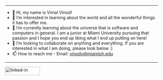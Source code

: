 ---------------------------------------------------------------------------------------------------------------------------------------------------------
- 👋  Hi, my name is Vimal Vinod!
- 👀  I’m interested in learning about the world and all the wonderful things it has to offer me. 
- 🌱  I’m currently learning about the universe that is software and computers in general. I am a junior at Miami University pursuing that passion and I hope you end up liking what I end up putting on here!  
- 💞️  I’m looking to collaborate on anything and everything. If you are interested in what I am doing, please look below :)
- 📫  How to reach me - Email: vinodv@miamioh.edu
---------------------------------------------------------------------------------------------------------------------------------------------------------

<!--
Linkedin Button
--->
<a href="https://www.linkedin.com/in/vimalvinod/">
  <img src="https://res.cloudinary.com/practicaldev/image/fetch/s--chf73s-H--/c_limit%2Cf_auto%2Cfl_progressive%2Cq_auto%2Cw_880/https://img.shields.io/badge/Linked_In-0077B5%3Fstyle%3Dfor-the-badge%26logo%3DLinkedIn%26logoColor%3Dwhite" alt="linked-in" loading="lazy" width="115" height="28">
</a>
<!---
VV018/VV018 is a ✨ special ✨ repository because its `README.md` (this file) appears on your GitHub profile.
You can click the Preview link to take a look at your changes.
--->
